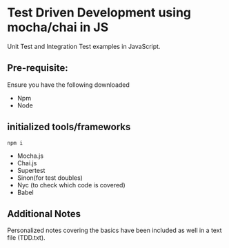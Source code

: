 # Test Driven Development using mocha/chai in JS
Unit Test and Integration Test examples in JavaScript.

## Pre-requisite:
Ensure you have the following downloaded

* Npm
* Node

## initialized tools/frameworks
```
npm i
```

* Mocha.js
* Chai.js
* Supertest
* Sinon(for test doubles)
* Nyc (to check which code is covered)
* Babel

## Additional Notes
Personalized notes covering the basics have been included as well in a text file (TDD.txt).
